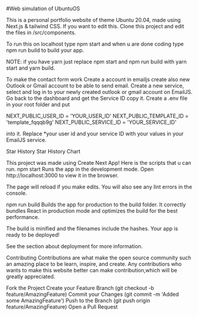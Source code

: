 #Web simulation of UbuntuOS

This is a personal portfolio website of theme Ubuntu 20.04, made using Next.js & tailwind CSS. If you want to edit this. Clone this project and edit the files in /src/components.

To run this on localhost type npm start and when u are done coding type npm run build to build your app.

NOTE: if you have yarn just replace npm start and npm run build with yarn start and yarn build.



To make the contact form work
Create a account in emailjs create also new Outlook or Gmail account to be able to send email.
Create a new service, select and log in to your newly created outlook or gmail account on EmailJS.
Go back to the dashboard and get the Service ID copy it.
Create a .env file in your root folder and put

NEXT_PUBLIC_USER_ID = 'YOUR_USER_ID'
NEXT_PUBLIC_TEMPLATE_ID = 'template_fqqqb9g'
NEXT_PUBLIC_SERVICE_ID = 'YOUR_SERVICE_ID'

into it. Replace *your user id and your service ID with your values in your EmailJS service.

Star History
Star History Chart

This project was made using Create Next App! Here is the scripts that u can run.
npm start
Runs the app in the development mode.
Open http://localhost:3000 to view it in the browser.

The page will reload if you make edits.
You will also see any lint errors in the console.

npm run build
Builds the app for production to the build folder.
It correctly bundles React in production mode and optimizes the build for the best performance.

The build is minified and the filenames include the hashes.
Your app is ready to be deployed!

See the section about deployment for more information.

Contributing
Contributions are what make the open source community such an amazing place to be learn, inspire, and create. Any contributiors who wants to make this website better can make contribution,which will be greatly appreciated.

Fork the Project
Create your Feature Branch (git checkout -b feature/AmazingFeature)
Commit your Changes (git commit -m 'Added some AmazingFeature')
Push to the Branch (git push origin feature/AmazingFeature)
Open a Pull Request
